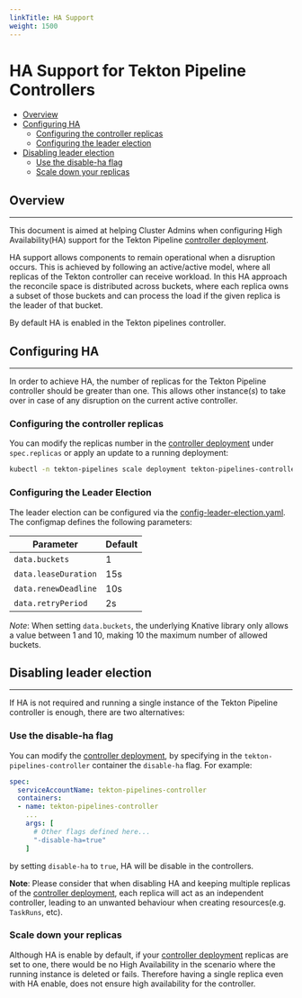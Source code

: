 ```yaml
---
linkTitle: HA Support
weight: 1500
---
```


# HA Support for Tekton Pipeline Controllers

- [Overview](#overview)
- [Configuring HA](#configuring-ha)
  - [Configuring the controller replicas](#configuring-the-controller-replicas)
  - [Configuring the leader election](#configuring-the-leader-election)
- [Disabling leader election](#disabling-leader-election)
  - [Use the disable-ha flag](#use-the-disable-ha-flag)
  - [Scale down your replicas](#scale-down-your-replicas)

## Overview

---
This document is aimed at helping Cluster Admins when configuring High Availability(HA) support for the Tekton Pipeline [controller deployment](https://github.com/tektoncd/pipeline/tree/release-v0.20.x/config/controller.yaml).

HA support allows components to remain operational when a disruption occurs. This is achieved by following an active/active model, where all replicas of the Tekton controller can receive workload. In this HA approach the reconcile space is distributed across buckets, where each replica owns a subset of those buckets and can process the load if the given replica is the leader of that bucket.

By default HA is enabled in the Tekton pipelines controller.

## Configuring HA

---
In order to achieve HA, the number of replicas for the Tekton Pipeline controller should be greater than one. This allows other instance(_s_) to take over in case of any disruption on the current active controller.

### Configuring the controller replicas

You can modify the replicas number in the [controller deployment](https://github.com/tektoncd/pipeline/tree/release-v0.20.x/config/controller.yaml) under `spec.replicas` or apply an update to a running deployment:

```sh
kubectl -n tekton-pipelines scale deployment tekton-pipelines-controller --replicas=3
```

### Configuring the Leader Election

The leader election can be configured via the [config-leader-election.yaml](https://github.com/tektoncd/pipeline/tree/release-v0.20.x/config/config-leader-election.yaml). The configmap defines the following parameters:

| Parameter            | Default  |
| -------------------- | -------- |
| `data.buckets`       | 1        |
| `data.leaseDuration` | 15s      |
| `data.renewDeadline` | 10s      |
| `data.retryPeriod`   | 2s       |

_Note_: When setting `data.buckets`, the underlying Knative library only allows a value between 1 and 10, making 10 the maximum number of allowed buckets.

## Disabling leader election

---

If HA is not required and running a single instance of the Tekton Pipeline controller is enough, there are two alternatives:

### Use the disable-ha flag

You can modify the [controller deployment](https://github.com/tektoncd/pipeline/tree/release-v0.20.x/config/controller.yaml), by specifying in the `tekton-pipelines-controller` container the `disable-ha` flag. For example:

```yaml
spec:
  serviceAccountName: tekton-pipelines-controller
  containers:
  - name: tekton-pipelines-controller
    ...
    args: [
      # Other flags defined here...
      "-disable-ha=true"
    ]
```

by setting `disable-ha` to `true`, HA will be disable in the controllers.

**Note**: Please consider that when disabling HA and keeping multiple replicas of the [controller deployment](https://github.com/tektoncd/pipeline/tree/release-v0.20.x/config/controller.yaml), each replica will act as an independent controller, leading to an unwanted behaviour when creating resources(e.g. `TaskRuns`, etc).

### Scale down your replicas

Although HA is enable by default, if your [controller deployment](https://github.com/tektoncd/pipeline/tree/release-v0.20.x/config/controller.yaml) replicas are set to one, there would be no High Availability in the scenario where the running instance is deleted or fails. Therefore having a single replica even with HA enable, does not ensure high availability for the controller.
